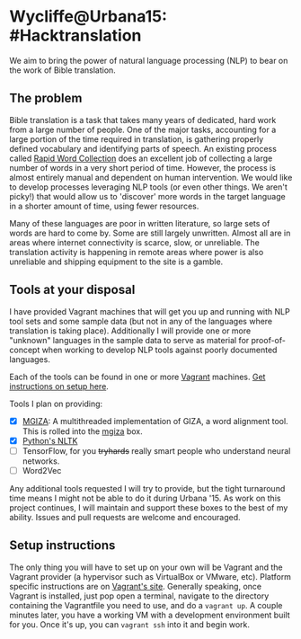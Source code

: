 # Wycliffe@Urbana15: #Hacktranslation

We aim to bring the power of natural language processing (NLP) to bear on the work of Bible translation.

## The problem

Bible translation is a task that takes many years of dedicated, hard work from a large number of people. One of the major tasks, accounting for a large portion of the time required in translation, is gathering properly defined vocabulary and identifying parts of speech. An existing process called [Rapid Word Collection](http://rapidwords.net/) does an excellent job of collecting a large number of words in a very short period of time. However, the process is almost entirely manual and dependent on human intervention. We would like to develop processes leveraging NLP tools (or even other things. We aren't picky!) that would allow us to 'discover' more words in the target language in a shorter amount of time, using fewer resources.

Many of these languages are poor in written literature, so large sets of words are hard to come by. Some are still largely unwritten. Almost all are in areas where internet connectivity is scarce, slow, or unreliable. The translation activity is happening in remote areas where power is also unreliable and shipping equipment to the site is a gamble.

## Tools at your disposal

I have provided Vagrant machines that will get you up and running with NLP tool sets and some sample data (but not in any of the languages where translation is taking place). Additionally I will provide one or more "unknown" languages in the sample data to serve as material for proof-of-concept when working to develop NLP tools against poorly documented languages. 

Each of the tools can be found in one or more [Vagrant](https://www.vagrantup.com/) machines. [Get instructions on setup here](https://docs.vagrantup.com/v2/installation/index.html). 

Tools I plan on providing: 

- [x] [MGIZA](https://github.com/moses-smt/mgiza): A multithreaded implementation of GIZA, a word alignment tool. This is rolled into the [mgiza](mgiza/mgiza.md) box. 
- [x] [Python's NLTK]()
- [ ] TensorFlow, for you ~~tryhards~~ really smart people who understand neural networks. 
- [ ] Word2Vec

Any additional tools requested I will try to provide, but the tight turnaround time means I might not be able to do it during Urbana '15. As work on this project continues, I will maintain and support these boxes to the best of my ability. Issues and pull requests are welcome and encouraged. 

## Setup instructions

The only thing you will have to set up on your own will be Vagrant and the Vagrant provider (a hypervisor such as VirtualBox or VMware, etc). Platform specific instructions are on [Vagrant's site](https://docs.vagrantup.com/v2/getting-started/up.html). Generally speaking, once Vagrant is installed, just pop open a terminal, navigate to the directory containing the Vagrantfile you need to use, and do a `vagrant up`. A couple minutes later, you have a working VM with a development environment built for you. Once it's up, you can `vagrant ssh` into it and begin work. 
